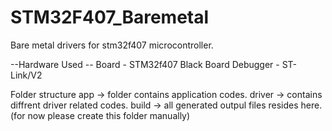 # STM32F407_Baremetal
Bare metal drivers for stm32f407 microcontroller.

--Hardware Used --
Board - STM32f407 Black Board
Debugger - ST-Link/V2


Folder structure
app -> folder contains application codes.
driver -> contains diffrent driver related codes.
build -> all generated outpul files resides here.(for now please create this folder manually)
